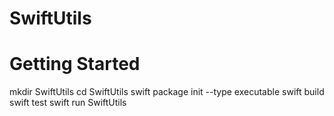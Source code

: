 # SwiftUtils

# Getting Started
mkdir SwiftUtils
cd SwiftUtils
swift package init --type executable
swift build
swift test
swift run SwiftUtils
